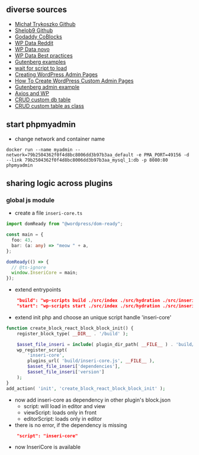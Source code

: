 ## diverse sources

- [Michał Trykoszko Github](https://github.com/trykoszko/gutenberg-block-hydration-example)
- [Shelob9 Github](https://github.com/Shelob9/isoblock)
- [Godaddy CoBlocks](https://github.com/godaddy-wordpress/coblocks)
- [WP Data Reddit](https://wordpress.stackexchange.com/questions/390985/how-do-i-access-site-and-block-editor-state-data-and-use-useselect-or-withs)
- [WP Data novo](https://novo-media.ch/en/programming-coding/gutenberg-plugin-development-wp-data-wordpress-rest-api/)
- [WP Data Best practices](https://jsnajdr.wordpress.com/2021/01/22/some-best-practices-for-using-useselect-from-wordpress-data/)
- [Gutenberg examples](https://github.com/WordPress/gutenberg-examples)
- [wait for script to load](https://stackoverflow.com/questions/7308908/waiting-for-dynamically-loaded-script)
- [Creating WordPress Admin Pages](https://wpmudev.com/blog/creating-wordpress-admin-pages/)
- [How To Create WordPress Custom Admin Pages](https://themes.artbees.net/blog/wordpress-custom-admin-pages/)
- [Gutenberg admin example](https://github.com/WordPress/gutenberg-examples/tree/trunk/non-block-examples/09-code-data-basics-esnext)
- [Axios and WP](https://anchor.host/getting-started-with-axios-and-wordpress/)
- [CRUD custom db table](https://github.com/eduardoarandah/wordpress-crud-example)
- [CRUD custom table as class](https://paulund.co.uk/crud-queries-for-wordpress-custom-tables)

## start phpmyadmin

- change network and container name

```
docker run --name myadmin --network=79b2504362f0f4d8bc8006dd3b97b3aa_default -e PMA_PORT=49156 -d --link 79b2504362f0f4d8bc8006dd3b97b3aa_mysql_1:db -p 8080:80 phpmyadmin
```

## sharing logic across plugins

### global js module

- create a file `inseri-core.ts`

```ts
import domReady from "@wordpress/dom-ready";

const main = {
  foo: 43,
  bar: (a: any) => "meow " + a,
};

domReady(() => {
  // @ts-ignore
  window.InseriCore = main;
});
```

- extend entrypoints

```json
    "build": "wp-scripts build ./src/index ./src/hydration ./src/inseri-core",
    "start": "wp-scripts start ./src/index ./src/hydration ./src/inseri-core"
```

- extend init php and choose an unique script handle 'inseri-core'

```php
function create_block_react_block_block_init() {
	register_block_type( __DIR__ . '/build' );

	$asset_file_inseri = include( plugin_dir_path( __FILE__ ) . 'build/inseri-core.asset.php');
	wp_register_script(
		'inseri-core',
		plugins_url( 'build/inseri-core.js', __FILE__ ),
		$asset_file_inseri['dependencies'],
		$asset_file_inseri['version']
	);
}
add_action( 'init', 'create_block_react_block_block_init' );
```

- now add inseri-core as dependency in other plugin's block.json
  - script: will load in editor and view
  - viewScript: loads only in front
  - editorScript: loads only in editor
- there is no error, if the dependency is missing

```json
	"script": "inseri-core"
```

- now InseriCore is available

